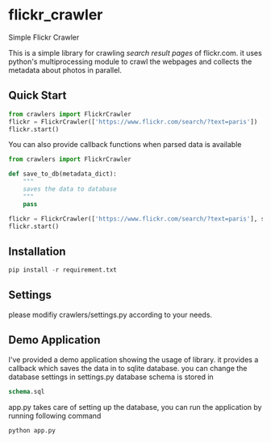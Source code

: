 # flickr_crawler
Simple Flickr Crawler

This is a simple library for crawling *search result pages* of flickr.com. it uses python's multiprocessing module to crawl the webpages and collects the metadata about photos in parallel. 

## Quick Start 
```python
from crawlers import FlickrCrawler
flickr = FlickrCrawler(['https://www.flickr.com/search/?text=paris'])
flickr.start()
```
You can also provide callback functions when parsed data is available
```python
from crawlers import FlickrCrawler

def save_to_db(metadata_dict):
    """
    saves the data to database 
    """
    pass

flickr = FlickrCrawler(['https://www.flickr.com/search/?text=paris'], save_to_db)
flickr.start()
```

## Installation
```python
pip install -r requirement.txt
```

## Settings
please modifiy crawlers/settings.py according to your needs.

## Demo Application 
I've provided a demo application showing the usage of library. it provides a callback which saves the data in to sqlite database.
you can change the database settings in settings.py
database schema is stored in 
```sql
schema.sql
```
app.py takes care of setting up the database, you can run the application by running following command

```python
python app.py
```
